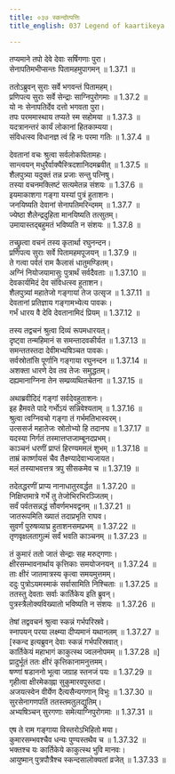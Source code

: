 ```yaml
---
title: ०३७ स्कन्दोत्पत्तिः
title_english: 037 Legend of kaartikeya

---
```

<div class="audioEmbed"  caption="श्रीराम-हरिसीताराममूर्ति-घनपाठिभ्यां वचनम्" src="https://archive.org/download/Ramayana-recitation-Sriram-harisItArAmamUrti-Ghanapaati-v2/Kanda_1/Kanda_1_BK-037-Skandoth_Paththi.mp3"></div>

तप्यमाने तपो देवे देवाः सर्षिगणाः पुरा।  
सेनापतिमभीप्सन्तः पितामहमुपागमन् ॥ 1.37.1 ॥   

ततोऽब्रुवन् सुराः सर्वे भगवन्तं पितामहम्।  
प्रणिपत्य सुराः सर्वे सेन्द्राः साग्निपुरोगमाः ॥ 1.37.2 ॥   
यो नः सेनापतिर्देव दत्तो भगवता पुरा।  
तपः परममास्थाय तप्यते स्म सहोमया ॥ 1.37.3 ॥   
यदत्रानन्तरं कार्यं लोकानां हितकाम्यया।  
संविधत्स्व विधानज्ञ त्वं हि नः परमा गतिः ॥ 1.37.4 ॥   

देवतानां वचः श्रुत्वा सर्वलोकपितामहः।  
सान्त्वयन् मधुरैर्वाक्यैस्त्रिदशानिदमब्रवीत् ॥ 1.37.5 ॥   
शैलपुत्र्या यदुक्तं तन्न प्रजाः सन्तु पत्निषु।  
तस्या वचनमक्लिष्टं सत्यमेतन्न संशयः ॥ 1.37.6 ॥   
इयमाकाशगा गङ्गा यस्यां पुत्रं हुताशनः।  
जनयिष्यति देवानां सेनापतिमरिन्दमम् ॥ 1.37.7 ॥   
ज्येष्ठा शैलेन्द्रदुहिता मानयिष्यति तत्सुतम्।  
उमायास्तद्बहुमतं भविष्यति न संशयः ॥ 1.37.8 ॥   

तच्छ्रुत्वा वचनं तस्य कृतार्था रघुनन्दन।  
प्रणिपत्य सुराः सर्वे पितामहमपूजयन् ॥ 1.37.9 ॥   
ते गत्वा पर्वतं राम कैलासं धातुमण्डितम्।  
अग्निं नियोजयामासुः पुत्रार्थं सर्वदैवताः ॥ 1.37.10 ॥   
देवकार्यमिदं देव संविधत्स्व हुताशन।  
शैलपुत्र्यां महातेजो गङ्गायां तेज उत्सृज ॥ 1.37.11 ॥   
देवतानां प्रतिज्ञाय गङ्गामभ्येत्य पावकः।  
गर्भं धारय वै देवि देवतानामिदं प्रियम् ॥ 1.37.12 ॥   

तस्य तद्वचनं श्रुत्वा दिव्यं रूपमधारयत्।  
दृष्ट्वा तन्महिमानं स समन्तादवकीर्यत ॥ 1.37.13 ॥   
समन्ततस्तदा देवीमभ्यषिञ्चत पावकः।  
सर्वस्रोतांसि पूर्णानि गङ्गाया रघुनन्दन ॥ 1.37.14 ॥   
अशक्ता धारणे देव तव तेजः समुद्धतम्।  
दह्यमानाग्निना तेन सम्प्रव्यथितचेतना ॥ 1.37.15 ॥   

अथाब्रवीदिदं गङ्गां सर्वदेवहुताशनः।  
इह हैमवते पादे गर्भोऽयं सन्निवेश्यताम् ॥ 1.37.16 ॥   
श्रुत्वा त्वग्निवचो गङ्गा तं गर्भमतिभास्वरम्।  
उत्ससर्ज महातेजः स्रोतोभ्यो हि तदानघ ॥ 1.37.17 ॥   
यदस्या निर्गतं तस्मात्तप्तजाम्बूनदप्रभम्।  
काञ्चनं धरणीं प्राप्तं हिरण्यममलं शुभम् ॥ 1.37.18 ॥   
ताम्रं कार्ष्णायसं चैव तैक्ष्ण्यादेवाभ्यजायत।  
मलं तस्याभवत्तत्र त्रपु सीसकमेव च ॥ 1.37.19 ॥   

तदेतद्धरणीं प्राप्य नानाधातुरवर्द्धत ॥ 1.37.20 ॥   
निक्षिप्तमात्रे गर्भे तु तेजोभिरभिरञ्जितम्।  
सर्वं पर्वतसन्नद्धं सौवर्णमभवद्वनम् ॥ 1.37.21 ॥   
जातरूपमिति ख्यातं तदाप्रभृति राघव।  
सुवर्णं पुरुषव्याघ्र हुताशनसमप्रभम् ॥ 1.37.22 ॥   
तृणवृक्षलतागुल्मं सर्वं भवति काञ्चनम् ॥ 1.37.23 ॥   

तं कुमारं ततो जातं सेन्द्राः सह मरुद्गणाः।  
क्षीरसम्भावनार्थाय कृत्तिकाः समयोजनयन् ॥ 1.37.24 ॥   
ताः क्षीरं जातमात्रस्य कृत्वा समयमुत्तमम्।  
ददुः पुत्रोऽयमस्माकं सर्वासामिति निश्चिताः ॥ 1.37.25 ॥   
ततस्तु देवताः सर्वाः कार्तिकेय इति ब्रुवन्।  
पुत्रस्त्रैलोक्यविख्यातो भविष्यति न संशयः ॥ 1.37.26 ॥   

तेषां तद्ववचनं श्रुत्वा स्कन्नं गर्भपरिस्रवे।  
स्नापयन् परया लक्ष्म्या दीप्यमानं यथानलम् ॥ 1.37.27 ॥   
[स्कन्द इत्यब्रुवन् देवाः स्कन्नं गर्भपरिस्रवात्।  
कार्तिकेयं महाभागं काकुत्स्थ ज्वलनोपमम् ॥ 1.37.28 ॥]   
प्रादुर्भूतं ततः क्षीरं कृत्तिकानामनुत्तमम्।  
षण्णां षडाननो भूत्वा जग्राह स्तनजं पयः ॥ 1.37.29 ॥   
गृहीत्वा क्षीरमेकाह्ना सुकुमारवपुस्तदा।  
अजयत्स्वेन वीर्येण दैत्यसैन्यगणान् विभुः ॥ 1.37.30 ॥   
सुरसेनागणपतिं ततस्तमतुलद्युतिम्।  
अभ्यषिञ्चन् सुरगणाः समेत्याग्निपुरोगमाः ॥ 1.37.31 ॥   

एष ते राम गङ्गाया विस्तरोऽभिहितो मया।  
कुमारसम्भवश्चैव धन्यः पुण्यस्तथैव च ॥ 1.37.32 ॥   
भक्तश्च यः कार्तिकेये काकुत्स्थ भुवि मानवः।  
आयुष्मान् पुत्रपौत्रैश्च स्कन्दसालोक्यतां व्रजेत् ॥ 1.37.33 ॥   